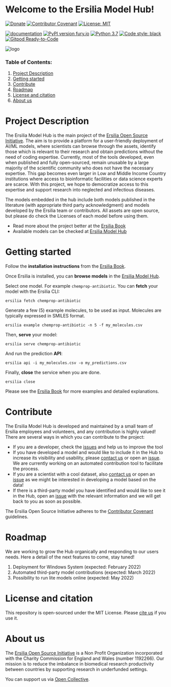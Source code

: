 # Welcome to the Ersilia Model Hub!

[![Donate](https://img.shields.io/badge/Donate-PayPal-green.svg)](https://www.paypal.com/uk/fundraiser/charity/4145012) [![Contributor Covenant](https://img.shields.io/badge/Contributor%20Covenant-v2.0%20adopted-ff69b4.svg)](code_of_conduct.md) [![License: MIT](https://img.shields.io/badge/License-MIT-yellow.svg)](https://opensource.org/licenses/MIT)

[![documentation](https://img.shields.io/badge/-Documentation-purple?logo=read-the-docs&logoColor=white)](https://ersilia.gitbook.io/ersilia-book/) [![PyPI version fury.io](https://badge.fury.io/py/ersilia.svg)](https://pypi.python.org/pypi/ersilia/) [![Python 3.7](https://img.shields.io/badge/python-3.7-blue.svg)](https://www.python.org/downloads/release/python-370/) [![Code style: black](https://img.shields.io/badge/code%20style-black-000000.svg?logo=Python&logoColor=white)](https://github.com/psf/black) [![Gitpod Ready-to-Code](https://img.shields.io/badge/Gitpod-ready--to--code-blue?logo=gitpod)](https://gitpod.io/#https://github.com/ersilia-os/ersilia)

![logo](https://github.com/ersilia-os/ersilia/blob/master/assets/Ersilia_Plum.png)

### Table of Contents:
1. [Project Description](https://github.com/ersilia-os/ersilia#project-description)
2. [Getting started](https://github.com/ersilia-os/ersilia#getting-started)
3. [Contribute](https://github.com/ersilia-os/ersilia#contribute)
4. [Roadmap](https://github.com/ersilia-os/ersilia#roadmap)
5. [License and citation](https://github.com/ersilia-os/ersilia#license-and-citation)
6. [About us](https://github.com/ersilia-os/ersilia#about-us)

# Project Description
The Ersilia Model Hub is the main project of the [Ersilia Open Source Initiative](https://ersilia.io). The aim is to provide a platform for a user-friendly deployment of AI/ML models, where scientists can browse through the assets, identify those which is relevant to their research and obtain predictions without the need of coding expertise. Currently, most of the tools developed, even when published and fully open-sourced, remain unusable by a large majority of the scientific community who does not have the necessary expertise. This gap becomes even larger in Low and Middle Income Country institutions where access to bioinformatic facilities or data science experts are scarce. With this project, we hope to democratize access to this expertise and support research into neglected and infectious diseases.

The models embedded in the hub include both models published in the literature (with appropriate third party acknowledgment) and models developed by the Ersilia team or contributors. All assets are open source, but please do check the Licenses of each model before using them.

* Read more about the project better at the [Ersilia Book](https://ersilia.gitbook.io/ersilia-book/)
* Available models can be checked at [Ersilia Model Hub](https://airtable.com/shr9sYjL70nnHOUrP/tblZGe2a2XeBxrEHP)

# Getting started
Follow the **installation instructions** from the [Ersilia Book](https://ersilia.gitbook.io/ersilia-book/quick-start/installation).

Once Ersilia is installed, you can **browse models** in the [Ersilia Model Hub](https://airtable.com/shrXfZ8pqro0jjcsG/tblZGe2a2XeBxrEHP/viwd5XJVLslkE11Tg).

Select one model. For example `chemprop-antibiotic`. You can **fetch** your model with the Ersilia CLI:
```
ersilia fetch chemprop-antibiotic
```
Generate a few (5) example molecules, to be used as input. Molecules are typically expressed in SMILES format.
```
ersilia example chemprop-antibiotic -n 5 -f my_molecules.csv
```
Then, **serve** your model:
```
ersilia serve chemprop-antibiotic
```
And run the prediction **API**:
```
ersilia api -i my_molecules.csv -o my_predictions.csv
```
Finally, **close** the service when you are done.
```
ersilia close
```

Please see the [Ersilia Book](https://ersilia.gitbook.io/ersilia-book/) for more examples and detailed explanations.

# Contribute
The Ersilia Model Hub is developed and maintained by a small team of Ersilia employees and volunteers, and any contribution is highly valued! There are several ways in which you can contribute to the project:
- If you are a developer, check the [issues](https://github.com/ersilia-os/ersilia/issues) and help us to improve the tool
- If you have developed a model and would like to include it in the Hub to increase its visibility and usability, please [contact us](https://ersilia.io) or open an [issue](https://github.com/ersilia-os/ersilia/issues). We are currently working on an automated contribution tool to facilitate the process.
- If you are a scientist with a cool dataset, also [contact us](https://ersilia.io) or open an [issue](https://github.com/ersilia-os/ersilia/issues) as we might be interested in developing a model based on the data!
- If there is a third-party model you have identified and would like to see it in the Hub, open an [issue](https://github.com/ersilia-os/ersilia/issues) with the relevant information and we will get back to you as soon as possible.

The Ersilia Open Source Initiative adheres to the [Contributor Covenant](https://ersilia.gitbook.io/ersilia-wiki/code-of-conduct) guidelines.

# Roadmap
We are working to grow the Hub organically and responding to our users needs. Here a detail of the next features to come, stay tuned!
1. Deployment for Windows System (expected: February 2022)
2. Automated third-party model contributions (expected: March 2022)
3. Possibility to run lite models online (expected: May 2022)

# License and citation
This repository is open-sourced under the MIT License.
Please [cite us](https://github.com/ersilia-os/ersilia/blob/master/CITATION.cff) if you use it.

# About us
The [Ersilia Open Source Initiative](https://ersilia.io) is a Non Profit Organization incorporated with the Charity Commission for England and Wales (number 1192266). Our mission is to reduce the imbalance in biomedical research productivity between countries by supporting research in underfunded settings.

You can support us via [Open Collective](https:/opencollective.com/ersilia).
